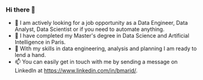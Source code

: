 ### Hi there 👋

- 👀 I am actively looking for a job opportunity as a Data Engineer, Data Analyst, Data Scientist or if you need to automate anything.
- 🌱 I have completed my Master's degree in Data Science and Artificial Intelligence in Paris.
- 💬 With my skills in data engineering, analysis and planning I am ready to lend a hand.
- 📫 You can easily get in touch with me by sending a message on LinkedIn at https://www.linkedin.com/in/bmarid/.
